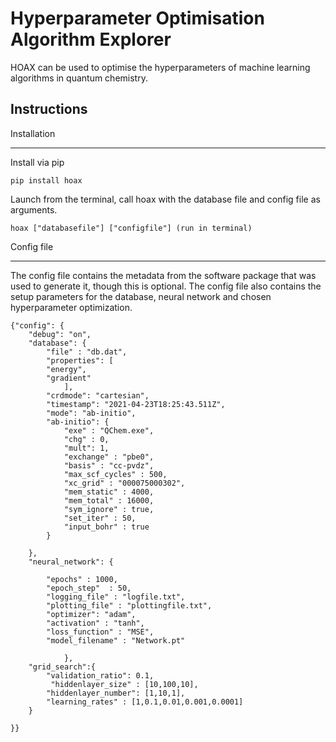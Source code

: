 
Hyperparameter Optimisation Algorithm Explorer
===============================

HOAX can be used to optimise the hyperparameters of machine learning algorithms in quantum chemistry.


Instructions
--------
Installation
************

Install via pip

```
pip install hoax
```
Launch from the terminal, call hoax with the database file and config file as arguments.

```
hoax ["databasefile"] ["configfile"] (run in terminal)
```
Config file
**************

The config file contains the metadata from the software package that was used to generate it, though this is optional.
The config file also contains the setup parameters for the database, neural network and chosen hyperparameter optimization.


```
{"config": {
    "debug": "on",
    "database": { 
        "file" : "db.dat",
        "properties": [
        "energy",
        "gradient"
            ],
        "crdmode": "cartesian",
        "timestamp": "2021-04-23T18:25:43.511Z",
        "mode": "ab-initio",
        "ab-initio": {
            "exe" : "QChem.exe",
            "chg" : 0,
            "mult": 1,
            "exchange" : "pbe0",
            "basis" : "cc-pvdz",
            "max_scf_cycles" : 500,
            "xc_grid" : "000075000302",
            "mem_static" : 4000,
            "mem_total" : 16000,
            "sym_ignore" : true,
            "set_iter" : 50,
            "input_bohr" : true
        }
 
    },
    "neural_network": {

        "epochs" : 1000,
        "epoch_step"  : 50,
        "logging_file" : "logfile.txt",
        "plotting_file" : "plottingfile.txt",
        "optimizer": "adam",
        "activation" : "tanh",
		"loss_function" : "MSE",
        "model_filename" : "Network.pt"
		
            },
	"grid_search":{
		"validation_ratio": 0.1,
		 "hiddenlayer_size" : [10,100,10],
		"hiddenlayer_number": [1,10,1],
        "learning_rates" : [1,0.1,0.01,0.001,0.0001]
	}	
			
}}

```


